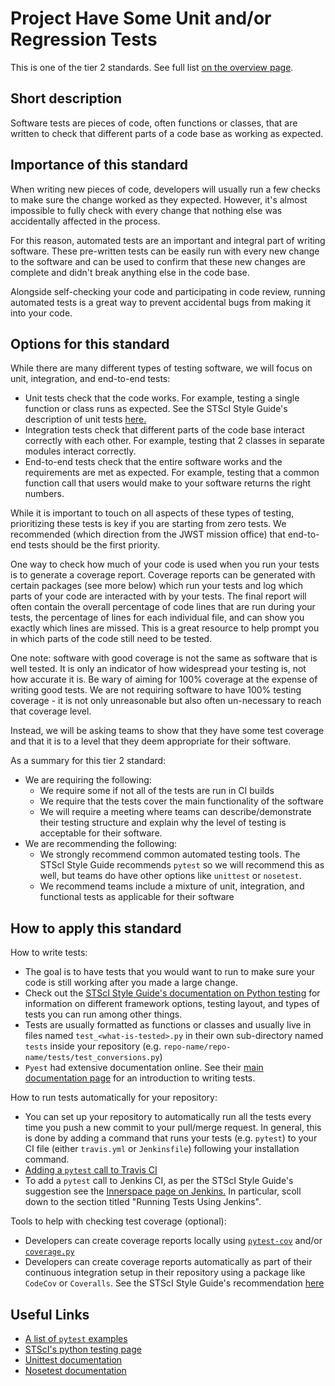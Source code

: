 # Project Have Some Unit and/or Regression Tests

This is one of the tier 2 standards. See full list [on the overview page](README.md).

## Short description

Software tests are pieces of code, often functions or classes, that are written to check that different parts of a code base as working as expected. 

## Importance of this standard

When writing new pieces of code, developers will usually run a few checks to make sure the change worked as they expected. However, it's almost impossible to fully check with every change that nothing else was accidentally affected in the process.

For this reason, automated tests are an important and integral part of writing software. These pre-written tests can be easily run with every new change to the software and can be used to confirm that these new changes are complete and didn't break anything else in the code base. 

Alongside self-checking your code and participating in code review, running automated tests is a great way to prevent accidental bugs from making it into your code.

## Options for this standard

While there are many different types of testing software, we will focus on unit, integration, and end-to-end tests:
- Unit tests check that the code works. For example, testing a single function or class runs as expected. See the STScI Style Guide's description of unit tests [here.](https://github.com/spacetelescope/style-guides/blob/master/guides/python-testing.md/#types-of-tests)
- Integration tests check that different parts of the code base interact correctly with each other. For example, testing that 2 classes in separate modules interact correctly.
- End-to-end tests check that the entire software works and the requirements are met as expected. For example, testing that a common function call that users would make to your software returns the right numbers.

While it is important to touch on all aspects of these types of testing, prioritizing these tests is key if you are starting from zero tests. We recommended (which direction from the JWST mission office) that end-to-end tests should be the first priority. 

One way to check how much of your code is used when you run your tests is to generate a coverage report. Coverage reports can be generated with certain packages (see more below) which run your tests and log which parts of your code are interacted with by your tests. The final report will often contain the overall percentage of code lines that are run during your tests, the percentage of lines for each individual file, and can show you exactly which lines are missed. This is a great resource to help prompt you in which parts of the code still need to be tested.

One note: software with good coverage is not the same as software that is well tested. It is only an indicator of how widespread your testing is, not how accurate it is. Be wary of aiming for 100% coverage at the expense of writing good tests. We are not requiring software to have 100% testing coverage - it is not only unreasonable but also often un-necessary to reach that coverage level.

Instead, we will be asking teams to show that they have some test coverage and that it is to a level that they deem appropriate for their software.

As a summary for this tier 2 standard:
- We are requiring the following:
  - We require some if not all of the tests are run in CI builds
  - We require that the tests cover the main functionality of the software
  - We will require a meeting where teams can describe/demonstrate their testing structure and explain why the level of testing is acceptable for their software.
- We are recommending the following:
  - We strongly recommend common automated testing tools. The STScI Style Guide recommends ``pytest`` so we will recommend this as well, but teams do have other options like ``unittest`` or ``nosetest``. 
  - We recommend teams include a mixture of unit, integration, and functional tests as applicable for their software

## How to apply this standard

How to write tests:
- The goal is to have tests that you would want to run to make sure your code is still working after you made a large change.
- Check out the [STScI Style Guide's documentation on Python testing](https://github.com/spacetelescope/style-guides/blob/master/guides/python-testing.md/#testing-python-packages) for information on different framework options, testing layout, and types of tests you can run among other things.
- Tests are usually formatted as functions or classes and usually live in files named ``test_<what-is-tested>.py`` in their own sub-directory named ``tests`` inside your repository (e.g. ``repo-name/repo-name/tests/test_conversions.py``)
- ``Pyest`` had extensive documentation online. See their [main documentation page](https://docs.pytest.org/en/stable/index.html) for an introduction to writing tests.

How to run tests automatically for your repository:
- You can set up your repository to automatically run all the tests every time you push a new commit to your pull/merge request. In general, this is done by adding a command that runs your tests (e.g. ``pytest``) to your CI file (either ``travis.yml`` or ``Jenkinsfile``) following your installation command.
- [Adding a ``pytest`` call to Travis CI](https://blog.travis-ci.com/2019-08-07-extensive-python-testing-on-travis-ci)
- To add a ``pytest`` call to Jenkins CI, as per the STScI Style Guide's suggestion see the [Innerspace page on Jenkins.](https://innerspace.stsci.edu/pages/viewpage.action?spaceKey=SSR&title=Users+Guide%3A+Running+Regression+Tests) In particular, scoll down to the section titled "Running Tests Using Jenkins".

Tools to help with checking test coverage (optional):
- Developers can create coverage reports locally using [``pytest-cov``](https://pytest-cov.readthedocs.io/en/latest/readme.html) and/or [``coverage.py``](https://coverage.readthedocs.io/en/latest/)
- Developers can create coverage reports automatically as part of their continuous integration setup in their repository using a package like ``CodeCov`` or ``Coveralls``. See the STScI Style Guide's recommendation [here](https://github.com/spacetelescope/style-guides/blob/master/guides/python-testing.md/#automated-test-code-coverage)

## Useful Links

- [A list of ``pytest`` examples](https://docs.pytest.org/en/stable/example/index.html)
- [STScI's python testing page](https://github.com/spacetelescope/style-guides/blob/master/guides/python-testing.md)
- [Unittest documentation](https://docs.python.org/3/library/unittest.html)
- [Nosetest documentation](https://nose.readthedocs.io/en/latest/)

